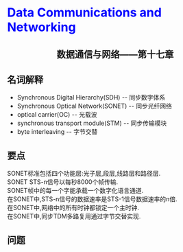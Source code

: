 # <font color= "blue"> Data Communications and Networking </font>

## <center> 数据通信与网络——第十七章</center>

## 名词解释
<ul>
<li>Synchronous Digital Hierarchy(SDH) -- 同步数字体系</li>
<li>Synchronous Optical Network(SONET) -- 同步光纤网络</li>
<li>optical carrier(OC) -- 光载波</li>
<li>synchronous transport module(STM) -- 同步传输模块</li>
<li>byte interleaving -- 字节交替</li>
</ul>


## 要点
SONET标准包括四个功能层:光子层,段层,线路层和路径层.  
SONET STS-n信号以每秒8000个帧传输.  
SONET帧中的每一个字能承载一个数字化语言通道.  
在SONET中,STS-n信号的数据速率是STS-1信号数据速率的n倍.  
在SONET中,网络中的所有时钟都锁定一个主时钟.  
在SONET中,同步TDM多路复用通过字节交替实现.  

## 问题